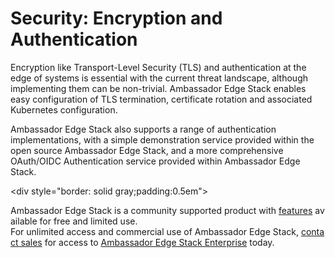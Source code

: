# Security: Encryption and Authentication

Encryption like Transport-Level Security (TLS) and authentication at the edge of systems is essential with the current threat landscape, although implementing them can be non-trivial. Ambassador Edge Stack enables easy configuration of TLS termination, certificate rotation and associated Kubernetes configuration.

Ambassador Edge Stack also supports a range of authentication implementations, with a simple demonstration service provided within the open source Ambassador Edge Stack, and a more comprehensive OAuth/OIDC Authentication service provided within Ambassador Edge Stack.


<div style="border: solid gray;padding:0.5em">

Ambassador Edge Stack is a community supported product with [features](getambassador.io/features) available for free and limited use. For unlimited access and commercial use of Ambassador Edge Stack, [contact sales](https:/www.getambassador.io/contact) for access to [Ambassador Edge Stack Enterprise](/user-guide/ambassador-edge-stack-enterprise) today.

</div>

